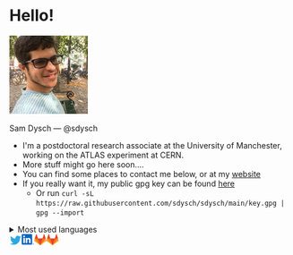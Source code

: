 # Hello!

![me](https://raw.githubusercontent.com/sdysch/sdysch/main/icons/me.png)

Sam Dysch — @sdysch

- I'm a postdoctoral research associate at the University of Manchester, working on the ATLAS experiment at CERN.
- More stuff might go here soon....
- You can find some places to contact me below, or at my [website](https://sdysch.github.io/)
- If you really want it, my public gpg key can be found [here](https://raw.githubusercontent.com/sdysch/sdysch/main/key.gpg)
	- Or run `curl -sL https://raw.githubusercontent.com/sdysch/sdysch/main/key.gpg | gpg --import`

<details>
	<summary>Most used languages</summary>
	<img align="left" alt="Most used languages" src="https://github-readme-stats.vercel.app/api/top-langs/?username=sdysch&theme=dracula&langs_count=7" />
</details>

<a href="https://twitter.com/sam_dysch">
  <img align="left" alt="Sam's Twitter" width="22px" src="https://raw.githubusercontent.com/sdysch/sdysch/main/icons/twitter.svg" />
</a>
<a href="https://www.linkedin.com/in/sdysch/">
  <img align="left" alt="Sam's Linkdein" width="22px" src="https://raw.githubusercontent.com/sdysch/sdysch/main/icons/linkedin.svg" />
</a>
<a href="https://gitlab.com/sdysch">
  <img align="left" alt="Sam's Gitlab" width="22px" src="https://raw.githubusercontent.com/sdysch/sdysch/main/icons/gitlab.svg" />
</a>
<a href="https://gitlab.cern.ch/sdysch">
  <img align="left" alt="Sam's CERN Gitlab" width="22px" src="https://raw.githubusercontent.com/sdysch/sdysch/main/icons/gitlab.svg" />
</a>
